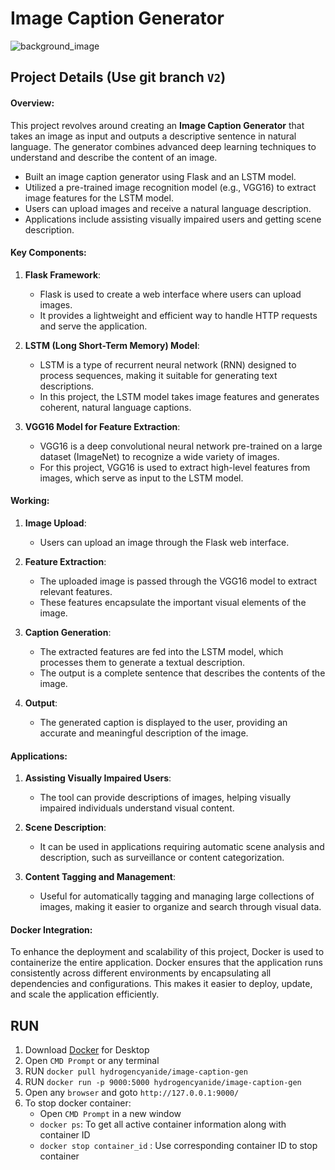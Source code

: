 # Image Caption Generator
![background_image](assets/bg.png)

## Project Details (**Use git branch `V2`**)
#### Overview:
This project revolves around creating an **Image Caption Generator** that takes an image as input and outputs a descriptive sentence in natural language. The generator combines advanced deep learning techniques to understand and describe the content of an image.
- Built an image caption generator using Flask and an LSTM model.
- Utilized a pre-trained image recognition model (e.g., VGG16) to extract image features for the LSTM model.
- Users can upload images and receive a natural language description.
- Applications include assisting visually impaired users and getting scene description.

#### Key Components:

1. **Flask Framework**:
   - Flask is used to create a web interface where users can upload images.
   - It provides a lightweight and efficient way to handle HTTP requests and serve the application.

2. **LSTM (Long Short-Term Memory) Model**:
   - LSTM is a type of recurrent neural network (RNN) designed to process sequences, making it suitable for generating text descriptions.
   - In this project, the LSTM model takes image features and generates coherent, natural language captions.

3. **VGG16 Model for Feature Extraction**:
   - VGG16 is a deep convolutional neural network pre-trained on a large dataset (ImageNet) to recognize a wide variety of images.
   - For this project, VGG16 is used to extract high-level features from images, which serve as input to the LSTM model.

#### Working:

1. **Image Upload**:
   - Users can upload an image through the Flask web interface.

2. **Feature Extraction**:
   - The uploaded image is passed through the VGG16 model to extract relevant features.
   - These features encapsulate the important visual elements of the image.

3. **Caption Generation**:
   - The extracted features are fed into the LSTM model, which processes them to generate a textual description.
   - The output is a complete sentence that describes the contents of the image.

4. **Output**:
   - The generated caption is displayed to the user, providing an accurate and meaningful description of the image.

#### Applications:

1. **Assisting Visually Impaired Users**:
   - The tool can provide descriptions of images, helping visually impaired individuals understand visual content.
   
2. **Scene Description**:
   - It can be used in applications requiring automatic scene analysis and description, such as surveillance or content categorization.

3. **Content Tagging and Management**:
   - Useful for automatically tagging and managing large collections of images, making it easier to organize and search through visual data.

#### Docker Integration:

To enhance the deployment and scalability of this project, Docker is used to containerize the entire application. Docker ensures that the application runs consistently across different environments by encapsulating all dependencies and configurations. This makes it easier to deploy, update, and scale the application efficiently.

## RUN
1. Download [Docker](https://www.docker.com/products/docker-desktop/) for Desktop
2. Open `CMD Prompt` or any terminal
3. RUN `docker pull hydrogencyanide/image-caption-gen`
4. RUN `docker run -p 9000:5000 hydrogencyanide/image-caption-gen`
5. Open any `browser` and goto `http://127.0.0.1:9000/`
6. To stop docker container:
    * Open `CMD Prompt` in a new window
    * `docker ps`:  To get all active container information along with container ID
    * `docker stop container_id` : Use corresponding container ID to stop container